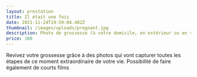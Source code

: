 ```yaml
---
layout: prestation
title: Il était une fois
date: 2021-11-24T19:59:04.402Z
thumbnail: /images/uploads/pregnant.jpg
description: Photo de grossesse (à votre domicile, en extérieur ou en studio)
price: 160
---
```

Revivez votre grossesse grâce à des photos qui vont capturer toutes les étapes de ce moment extraordinaire de votre vie. Possibilité de faire également de courts films
